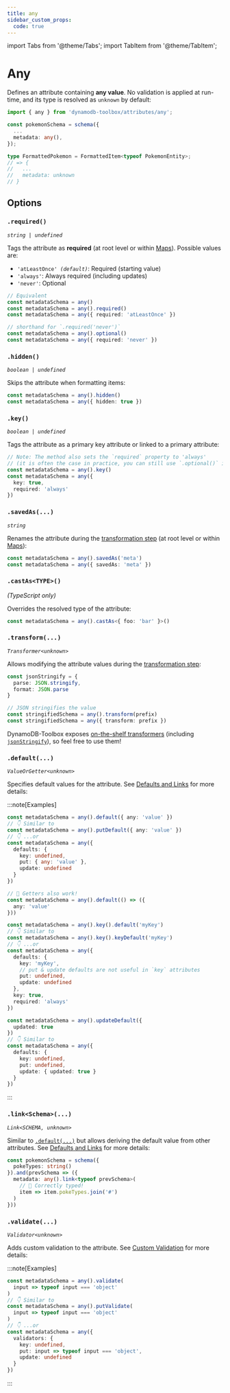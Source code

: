 ```yaml
---
title: any
sidebar_custom_props:
  code: true
---
```


import Tabs from '@theme/Tabs';
import TabItem from '@theme/TabItem';

# Any

Defines an attribute containing **any value**. No validation is applied at run-time, and its type is resolved as `unknown` by default:

```ts
import { any } from 'dynamodb-toolbox/attributes/any';

const pokemonSchema = schema({
  ...
  metadata: any(),
});

type FormattedPokemon = FormattedItem<typeof PokemonEntity>;
// => {
//   ...
//   metadata: unknown
// }
```

## Options

### `.required()`

<p style={{ marginTop: '-15px' }}><i><code>string | undefined</code></i></p>

Tags the attribute as **required** (at root level or within [Maps](../13-map/index.md)). Possible values are:

- <code>'atLeastOnce' <i>(default)</i></code>: Required (starting value)
- `'always'`: Always required (including updates)
- `'never'`: Optional

```ts
// Equivalent
const metadataSchema = any()
const metadataSchema = any().required()
const metadataSchema = any({ required: 'atLeastOnce' })

// shorthand for `.required('never')`
const metadataSchema = any().optional()
const metadataSchema = any({ required: 'never' })
```

### `.hidden()`

<p style={{ marginTop: '-15px' }}><i><code>boolean | undefined</code></i></p>

Skips the attribute when formatting items:

```ts
const metadataSchema = any().hidden()
const metadataSchema = any({ hidden: true })
```

### `.key()`

<p style={{ marginTop: '-15px' }}><i><code>boolean | undefined</code></i></p>

Tags the attribute as a primary key attribute or linked to a primary attribute:

```ts
// Note: The method also sets the `required` property to 'always'
// (it is often the case in practice, you can still use `.optional()` if needed)
const metadataSchema = any().key()
const metadataSchema = any({
  key: true,
  required: 'always'
})
```

### `.savedAs(...)`

<p style={{ marginTop: '-15px' }}><i><code>string</code></i></p>

Renames the attribute during the [transformation step](../16-actions/1-parse.md) (at root level or within [Maps](../13-map/index.md)):

```ts
const metadataSchema = any().savedAs('meta')
const metadataSchema = any({ savedAs: 'meta' })
```

### `.castAs<TYPE>()`

<p style={{ marginTop: '-15px' }}><i>(TypeScript only)</i></p>

Overrides the resolved type of the attribute:

```ts
const metadataSchema = any().castAs<{ foo: 'bar' }>()
```

### `.transform(...)`

<p style={{ marginTop: '-15px' }}><i><code>Transformer&lt;unknown&gt;</code></i></p>

Allows modifying the attribute values during the [transformation step](../16-actions/1-parse.md):

```ts
const jsonStringify = {
  parse: JSON.stringify,
  format: JSON.parse
}

// JSON stringifies the value
const stringifiedSchema = any().transform(prefix)
const stringifiedSchema = any({ transform: prefix })
```

DynamoDB-Toolbox exposes [on-the-shelf transformers](../17-transformers/1-usage.md) (including [`jsonStringify`](../17-transformers/3-json-stringify.md)), so feel free to use them!

### `.default(...)`

<p style={{ marginTop: '-15px' }}><i><code>ValueOrGetter&lt;unknown&gt;</code></i></p>

Specifies default values for the attribute. See [Defaults and Links](../2-defaults-and-links/index.md) for more details:

:::note[Examples]

<Tabs>
<TabItem value="put" label="Put">

```ts
const metadataSchema = any().default({ any: 'value' })
// 👇 Similar to
const metadataSchema = any().putDefault({ any: 'value' })
// 👇 ...or
const metadataSchema = any({
  defaults: {
    key: undefined,
    put: { any: 'value' },
    update: undefined
  }
})

// 🙌 Getters also work!
const metadataSchema = any().default(() => ({
  any: 'value'
}))
```

</TabItem>
<TabItem value="key" label="Key">

```ts
const metadataSchema = any().key().default('myKey')
// 👇 Similar to
const metadataSchema = any().key().keyDefault('myKey')
// 👇 ...or
const metadataSchema = any({
  defaults: {
    key: 'myKey',
    // put & update defaults are not useful in `key` attributes
    put: undefined,
    update: undefined
  },
  key: true,
  required: 'always'
})
```

</TabItem>
<TabItem value="update" label="Update">

```ts
const metadataSchema = any().updateDefault({
  updated: true
})
// 👇 Similar to
const metadataSchema = any({
  defaults: {
    key: undefined,
    put: undefined,
    update: { updated: true }
  }
})
```

</TabItem>
</Tabs>

:::

### `.link<Schema>(...)`

<p style={{ marginTop: '-15px' }}><i><code>Link&lt;SCHEMA, unknown&gt;</code></i></p>

Similar to [`.default(...)`](#default) but allows deriving the default value from other attributes. See [Defaults and Links](../2-defaults-and-links/index.md) for more details:

```ts
const pokemonSchema = schema({
  pokeTypes: string()
}).and(prevSchema => ({
  metadata: any().link<typeof prevSchema>(
    // 🙌 Correctly typed!
    item => item.pokeTypes.join('#')
  )
}))
```

### `.validate(...)`

<p style={{ marginTop: '-15px' }}><i><code>Validator&lt;unknown&gt;</code></i></p>

Adds custom validation to the attribute. See [Custom Validation](../3-custom-validation/index.md) for more details:

:::note[Examples]

```ts
const metadataSchema = any().validate(
  input => typeof input === 'object'
)
// 👇 Similar to
const metadataSchema = any().putValidate(
  input => typeof input === 'object'
)
// 👇 ...or
const metadataSchema = any({
  validators: {
    key: undefined,
    put: input => typeof input === 'object',
    update: undefined
  }
})
```

:::

